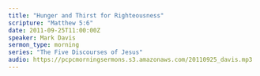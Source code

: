 ```yaml
---
title: "Hunger and Thirst for Righteousness"
scripture: "Matthew 5:6"
date: 2011-09-25T11:00:00Z
speaker: Mark Davis
sermon_type: morning
series: "The Five Discourses of Jesus"
audio: https://pcpcmorningsermons.s3.amazonaws.com/20110925_davis.mp3 
---
```



